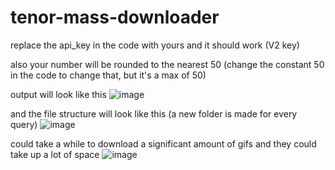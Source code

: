 # tenor-mass-downloader

replace the api_key in the code with yours and it should work (V2 key)

also your number will be rounded to the nearest 50 (change the constant 50 in the code to change that, but it's a max of 50)

output will look like this 
![image](https://github.com/Lim98SE/tenor-mass-downloader/assets/73658212/f98a04b9-11fa-4355-be47-5d1bc9a19fc2)

and the file structure will look like this (a new folder is made for every query)
![image](https://github.com/Lim98SE/tenor-mass-downloader/assets/73658212/b6d2dfc9-dfab-4eb1-a473-01db4e3de64d)

could take a while to download a significant amount of gifs and they could take up a lot of space
![image](https://github.com/Lim98SE/tenor-mass-downloader/assets/73658212/4997da83-3a70-45b9-af71-a85e8925ef0c)
